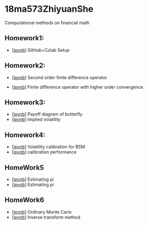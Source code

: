 # 18ma573ZhiyuanShe
Computational methods on financial math
## Homework1: <br>
- [[ipynb](src/hw1.ipynb)] GitHub+Colab Setup
## Homework2: <br>
- [[ipynb](src/hw2.ipynb)] Second order finite difference operator <br>

- [[ipynb](src/hw2_1.ipynb)] Finite difference operator with higher order convergence 
## Homework3: <br> 
- [[ipynb](src/HW3_1.ipynb)] Payoff diagram of butterfly
- [[ipynb](src/hw3_3.ipynb)] Implied volatility 
## Homework4:<br>
- [[ipynb](src/hw4_1.ipynb)] Volatility calibration for BSM
- [[ipynb](src/hw4_2.ipynb)] calibration performance
## HomeWork5<br>
- [[ipynb](src/hw_5.ipynb)] Estimating pi
- [[ipynb](src/hw5_2.ipynb)] Estimating pi
## HomeWork6<br>
- [[ipynb](src/hw6_1.ipynb)] Ordinary Monte Carlo
- [[ipynb](src/hw6_2.ipynb)] Inverse transform method
